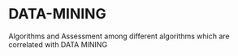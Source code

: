 # DATA-MINING
Algorithms  and Assessment among different algorithms which are correlated with DATA MINING
